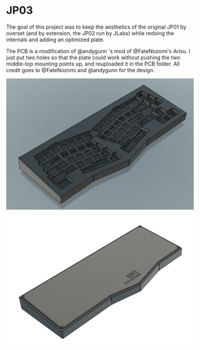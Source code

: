 # JP03
The goal of this project was to keep the aesthetics of the original JP01 by overset (and by extension, the JP02 run by JLabs) while redoing the internals and adding an optimized plate. 

The PCB is a modification of @andygunn 's mod of @FateNozomi's Arisu. I just put two holes so that the plate could work without pushing the two middle-top mounting points up, and reuploaded it in the PCB folder. All credit goes to @FateNozomi and @andygunn for the design.

![JP03](img/JP03.PNG)

![JP03](img/Bottom.PNG)